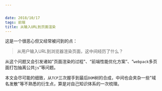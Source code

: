 ```yaml
---


date: 2018/10/17
tags: 前端
title: 从输入URL到页面渲染
---
```


这是一个很恶心但又经常被问到的点：

> 从用户输入URL到浏览器渲染页面，这中间经历了什么？

从这个问题又会引发诸如"页面渲染的过程"、“前端性能优化方案”、“`webpack`多页面打包抽离公共`js`”等问题。

本文会尽可能的细致，从`TCP`三次握手到最后`DOM`树的合成，中间也会夹杂一些"域名发散"等不熟悉的衍生点，算是对自己知识体系的一次梳理。

### 